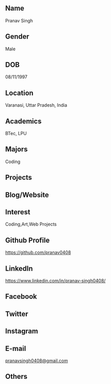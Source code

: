 Name
----------------------------------------
Pranav Singh

Gender
----------------------------------------
Male

DOB
----------------------------------------
08/11/1997

Location
----------------------------------------
Varanasi, Uttar Pradesh, India

Academics
----------------------------------------
BTec, LPU

Majors
----------------------------------------
Coding

Projects
----------------------------------------


Blog/Website
----------------------------------------


Interest
----------------------------------------
Coding,Art,Web Projects

Github Profile
----------------------------------------
https://github.com/pranav0408

LinkedIn
----------------------------------------
https://www.linkedin.com/in/pranav-singh0408/

Facebook
----------------------------------------


Twitter
----------------------------------------


Instagram
----------------------------------------


E-mail
----------------------------------------
pranavsingh0408@gmail.com

Others
----------------------------------------

